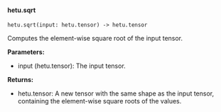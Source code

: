 #### hetu.sqrt

```
hetu.sqrt(input: hetu.tensor) -> hetu.tensor
```

Computes the element-wise square root of the input tensor.

**Parameters:**

* input (hetu.tensor): The input tensor.

**Returns:**

* hetu.tensor: A new tensor with the same shape as the input tensor, containing the element-wise square roots of the values.


